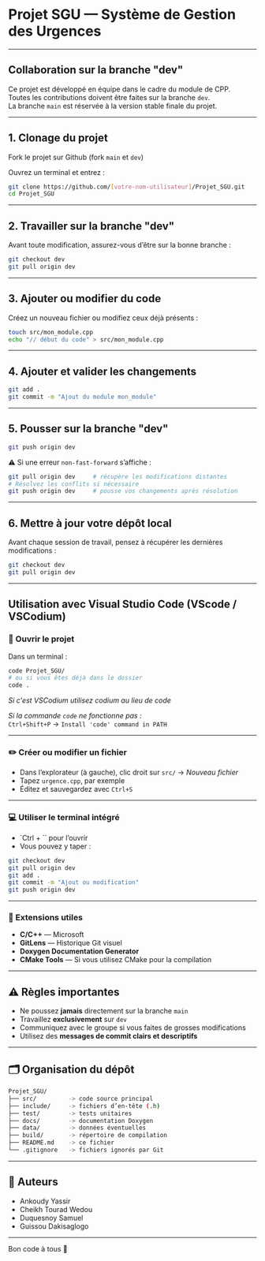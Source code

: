 # Projet SGU — Système de Gestion des Urgences
_________________________________________________________________________

## Collaboration sur la branche "dev"

Ce projet est développé en équipe dans le cadre du module de CPP.  
Toutes les contributions doivent être faites sur la branche `dev`.  
La branche `main` est réservée à la version stable finale du projet.

---

## 1. Clonage du projet

Fork le projet sur Github (fork `main` et `dev`)

Ouvrez un terminal et entrez :

```bash
git clone https://github.com/[votre-nom-utilisateur]/Projet_SGU.git
cd Projet_SGU
```

---

## 2. Travailler sur la branche "dev"

Avant toute modification, assurez-vous d’être sur la bonne branche :

```bash
git checkout dev
git pull origin dev
```

---

## 3. Ajouter ou modifier du code

Créez un nouveau fichier ou modifiez ceux déjà présents :

```bash
touch src/mon_module.cpp
echo "// début du code" > src/mon_module.cpp
```

---

## 4. Ajouter et valider les changements

```bash
git add .
git commit -m "Ajout du module mon_module"
```

---

## 5. Pousser sur la branche "dev"

```bash
git push origin dev
```

⚠️ Si une erreur `non-fast-forward` s’affiche :

```bash
git pull origin dev     # récupère les modifications distantes
# Résolvez les conflits si nécessaire
git push origin dev     # pousse vos changements après résolution
```

---

## 6. Mettre à jour votre dépôt local

Avant chaque session de travail, pensez à récupérer les dernières modifications :

```bash
git checkout dev
git pull origin dev
```

---

## Utilisation avec Visual Studio Code (VScode / VSCodium)

### 📂 Ouvrir le projet

Dans un terminal :

```bash
code Projet_SGU/
# ou si vous êtes déjà dans le dossier
code .
```
*Si c'est VSCodium utilisez codium au lieu de code*

*Si la commande `code` ne fonctionne pas :*  
`Ctrl+Shift+P` → `Install 'code' command in PATH`

---

### ✏️ Créer ou modifier un fichier

- Dans l’explorateur (à gauche), clic droit sur `src/` → *Nouveau fichier*
- Tapez `urgence.cpp`, par exemple
- Éditez et sauvegardez avec `Ctrl+S`

---

### 💻 Utiliser le terminal intégré

- `Ctrl + \`` pour l’ouvrir
- Vous pouvez y taper :

```bash
git checkout dev
git pull origin dev
git add .
git commit -m "Ajout ou modification"
git push origin dev
```

---

### 🔌 Extensions utiles

- **C/C++** — Microsoft
- **GitLens** — Historique Git visuel
- **Doxygen Documentation Generator**
- **CMake Tools** — Si vous utilisez CMake pour la compilation

---

## ⚠️ Règles importantes

- Ne poussez **jamais** directement sur la branche `main`
- Travaillez **exclusivement** sur `dev`
- Communiquez avec le groupe si vous faites de grosses modifications
- Utilisez des **messages de commit clairs et descriptifs**

---

## 🗂️ Organisation du dépôt

```bash
Projet_SGU/
├── src/         -> code source principal
├── include/     -> fichiers d’en-tête (.h)
├── test/        -> tests unitaires
├── docs/        -> documentation Doxygen
├── data/        -> données éventuelles
├── build/       -> répertoire de compilation
├── README.md    -> ce fichier
└── .gitignore   -> fichiers ignorés par Git
```

---

## 👥 Auteurs

- Ankoudy Yassir  
- Cheikh Tourad Wedou  
- Duquesnoy Samuel  
- Guissou Dakisaglogo  

---

Bon code à tous 🚀
